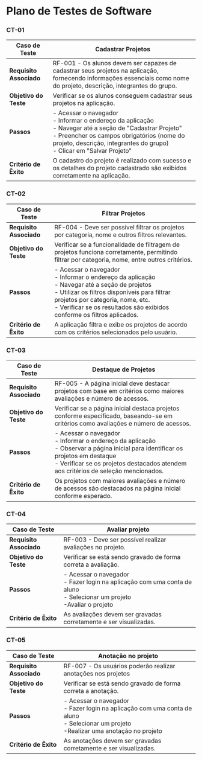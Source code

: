 # Plano de Testes de Software

### CT-01

| **Caso de Teste**       | **Cadastrar Projetos**                                                                                                                                                                                                               |
| ----------------------- | ------------------------------------------------------------------------------------------------------------------------------------------------------------------------------------------------------------------------------------ |
| **Requisito Associado** | RF-001 - Os alunos devem ser capazes de cadastrar seus projetos na aplicação, fornecendo informações essenciais como nome do projeto, descrição, integrantes do grupo.                                                               |
| **Objetivo do Teste**   | Verificar se os alunos conseguem cadastrar seus projetos na aplicação.                                                                                                                                                               |
| **Passos**              | - Acessar o navegador<br>- Informar o endereço da aplicação<br>- Navegar até a seção de "Cadastrar Projeto"<br>- Preencher os campos obrigatórios (nome do projeto, descrição, integrantes do grupo)<br>- Clicar em "Salvar Projeto" |
| **Critério de Êxito**   | O cadastro do projeto é realizado com sucesso e os detalhes do projeto cadastrado são exibidos corretamente na aplicação.                                                                                                            |

### CT-02

| **Caso de Teste**       | **Filtrar Projetos**                                                                                                                                                                                                                                              |
| ----------------------- | ----------------------------------------------------------------------------------------------------------------------------------------------------------------------------------------------------------------------------------------------------------------- |
| **Requisito Associado** | RF-004 - Deve ser possível filtrar os projetos por categoria, nome e outros filtros relevantes.                                                                                                                                                                   |
| **Objetivo do Teste**   | Verificar se a funcionalidade de filtragem de projetos funciona corretamente, permitindo filtrar por categoria, nome, entre outros critérios.                                                                                                                     |
| **Passos**              | - Acessar o navegador<br>- Informar o endereço da aplicação<br>- Navegar até a seção de projetos<br>- Utilizar os filtros disponíveis para filtrar projetos por categoria, nome, etc.<br>- Verificar se os resultados são exibidos conforme os filtros aplicados. |
| **Critério de Êxito**   | A aplicação filtra e exibe os projetos de acordo com os critérios selecionados pelo usuário.                                                                                                                                                                      |

### CT-03

| **Caso de Teste**       | **Destaque de Projetos**                                                                                                                                                                                                   |
| ----------------------- | -------------------------------------------------------------------------------------------------------------------------------------------------------------------------------------------------------------------------- |
| **Requisito Associado** | RF-005 - A página inicial deve destacar projetos com base em critérios como maiores avaliações e número de acessos.                                                                                                        |
| **Objetivo do Teste**   | Verificar se a página inicial destaca projetos conforme especificado, baseando-se em critérios como avaliações e número de acessos.                                                                                        |
| **Passos**              | - Acessar o navegador<br>- Informar o endereço da aplicação<br>- Observar a página inicial para identificar os projetos em destaque<br>- Verificar se os projetos destacados atendem aos critérios de seleção mencionados. |
| **Critério de Êxito**   | Os projetos com maiores avaliações e número de acessos são destacados na página inicial conforme esperado.                                                                                                                 |

### CT-04

| **Caso de Teste**       | **Avaliar projeto**                                                                                                        |
| ----------------------- | -------------------------------------------------------------------------------------------------------------------------- |
| **Requisito Associado** | RF-003 - Deve ser possível realizar avaliações no projeto.                                                                 |
| **Objetivo do Teste**   | Verificar se está sendo gravado de forma correta a avaliação.                                                              |
| **Passos**              | - Acessar o navegador<br>- Fazer login na aplicação com uma conta de aluno<br>- Selecionar um projeto<br>-Avaliar o projeto|
| **Critério de Êxito**   | As avaliações devem ser gravadas corretamente e ser visualizadas.                                                          |

### CT-05

| **Caso de Teste**       | **Anotação no projeto**                                                                                                        |
| ----------------------- | -------------------------------------------------------------------------------------------------------------------------- |
| **Requisito Associado** | RF-007 - Os usuários poderão realizar anotações nos projetos                                                                 |
| **Objetivo do Teste**   | Verificar se está sendo gravado de forma correta a anotação.                                                              |
| **Passos**              | - Acessar o navegador<br>- Fazer login na aplicação com uma conta de aluno<br>- Selecionar um projeto<br>-Realizar uma anotação no projeto|
| **Critério de Êxito**   | As anotações devem ser gravadas corretamente e ser visualizadas.                                                          |
